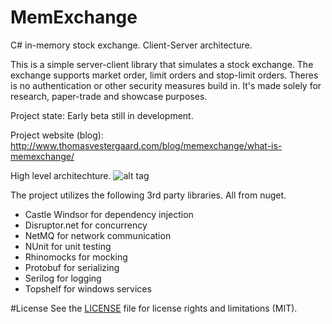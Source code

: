 # MemExchange
C# in-memory stock exchange. Client-Server architecture.

This is a simple server-client library that simulates a stock exchange.
The exchange supports market order, limit orders and stop-limit orders.
Theres is no authentication or other security measures build in. It's made solely for research, paper-trade and showcase purposes.

Project state: Early beta still in development.

Project website (blog): http://www.thomasvestergaard.com/blog/memexchange/what-is-memexchange/

High level architechture.
![alt tag](http://thomasvestergaard.com/media/1010/memexchange_high_level_architechture.jpg)


The project utilizes the following 3rd party libraries. All from nuget.

- Castle Windsor for dependency injection
- Disruptor.net for concurrency
- NetMQ for network communication
- NUnit for unit testing
- Rhinomocks for mocking
- Protobuf for serializing
- Serilog for logging
- Topshelf for windows services

#License
See the [LICENSE](https://github.com/ThomasVestergaard/MemExchange/blob/master/LICENSE.md) file for license rights and limitations (MIT).
